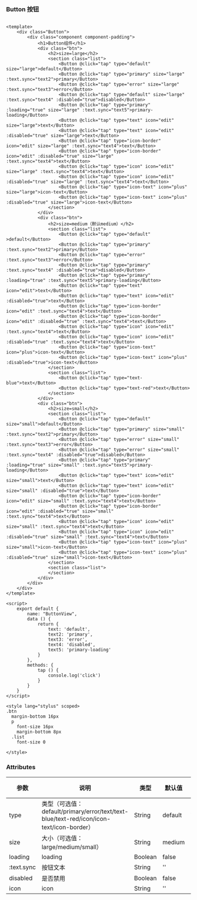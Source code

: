 ### Button 按钮

<template>
    <div class="Button">
        <div class="component component-padding">
            <h1>Button组件</h1>
            <div class="btn">
                <h2>size=large</h2>
                <section class="list">
                    <Button @click="tap" type="default" size="large">default</Button>
                    <Button @click="tap" type="primary" size="large" :text.sync="text2">primary</Button>
                    <Button @click="tap" type="error" size="large" :text.sync="text3">error</Button>
                    <Button @click="tap" type="default" size="large" :text.sync="text4" :disabled="true">disabled</Button>
                    <Button @click="tap" type="primary" :loading="true" size="large" :text.sync="text5">primary-loading</Button>
                    <Button @click="tap" type="text" icon="edit" size="large">text</Button>
                    <Button @click="tap" type="text" icon="edit" :disabled="true" size="large">text</Button>
                    <Button @click="tap" type="icon-border" icon="edit" size="large" :text.sync="text4">text</Button>
                    <Button @click="tap" type="icon-border" icon="edit" :disabled="true" size="large" :text.sync="text4">text</Button>
                    <Button @click="tap" type="icon" icon="edit" size="large" :text.sync="text4">text</Button>
                    <Button @click="tap" type="icon" icon="edit" :disabled="true" size="large" :text.sync="text4">text</Button>
                    <Button @click="tap" type="icon-text" icon="plus" size="large">icon-text</Button>
                    <Button @click="tap" type="icon-text" icon="plus" :disabled="true" size="large">icon-text</Button>
                </section>
            </div>
            <div class="btn">
                <h2>size=medium（默认medium）</h2>
                <section class="list">
                    <Button @click="tap" type="default" >default</Button>
                    <Button @click="tap" type="primary" :text.sync="text2">primary</Button>
                    <Button @click="tap" type="error" :text.sync="text3">error</Button>
                    <Button @click="tap" type="primary" :text.sync="text4" :disabled="true">disabled</Button>
                    <Button @click="tap" type="primary" :loading="true" :text.sync="text5">primary-loading</Button>
                    <Button @click="tap" type="text" icon="edit">text</Button>
                    <Button @click="tap" type="text" icon="edit" :disabled="true">text</Button>
                    <Button @click="tap" type="icon-border" icon="edit" :text.sync="text4">text</Button>
                    <Button @click="tap" type="icon-border" icon="edit" :disabled="true" :text.sync="text4">text</Button>
                    <Button @click="tap" type="icon" icon="edit" :text.sync="text4">text</Button>
                    <Button @click="tap" type="icon" icon="edit" :disabled="true" :text.sync="text4">text</Button>
                    <Button @click="tap" type="icon-text" icon="plus">icon-text</Button>
                    <Button @click="tap" type="icon-text" icon="plus" :disabled="true">icon-text</Button>
                </section>
                <section class="list">
                    <Button @click="tap" type="text-blue">text</Button>
                    <Button @click="tap" type="text-red">text</Button>
                </section>
            </div>
            <div class="btn">
                <h2>size=small</h2>
                <section class="list">
                    <Button @click="tap" type="default" size="small">default</Button>
                    <Button @click="tap" type="primary" size="small" :text.sync="text2">primary</Button>
                    <Button @click="tap" type="error" size="small" :text.sync="text3">error</Button>
                    <Button @click="tap" type="error" size="small" :text.sync="text4" :disabled="true">disabled</Button>
                    <Button @click="tap" type="primary" :loading="true" size="small" :text.sync="text5">primary-loading</Button>
                    <Button @click="tap" type="text" icon="edit" size="small">text</Button>
                    <Button @click="tap" type="text" icon="edit" size="small" :disabled="true">text</Button>
                    <Button @click="tap" type="icon-border" icon="edit" size="small" :text.sync="text4">text</Button>
                    <Button @click="tap" type="icon-border" icon="edit" :disabled="true" size="small" :text.sync="text4">text</Button>
                    <Button @click="tap" type="icon" icon="edit" size="small" :text.sync="text4">text</Button>
                    <Button @click="tap" type="icon" icon="edit" :disabled="true" size="small" :text.sync="text4">text</Button>
                    <Button @click="tap" type="icon-text" icon="plus" size="small">icon-text</Button>
                    <Button @click="tap" type="icon-text" icon="plus" :disabled="true" size="small">icon-text</Button>
                </section>
                <section class="list">
                </section>
            </div>
        </div>
    </div>
</template>

<script>
    export default {
        name: "ButtonView",
        data () {
            return {
                text: 'default',
                text2: 'primary',
                text3: 'error',
                text4: 'disabled',
                text5: 'primary-loading'
            }
        },
        methods: {
            tap () {
                console.log('click')
            }
        }
    }
</script>

```vue

<template>
    <div class="Button">
        <div class="component component-padding">
            <h1>Button组件</h1>
            <div class="btn">
                <h2>size=large</h2>
                <section class="list">
                    <Button @click="tap" type="default" size="large">default</Button>
                    <Button @click="tap" type="primary" size="large" :text.sync="text2">primary</Button>
                    <Button @click="tap" type="error" size="large" :text.sync="text3">error</Button>
                    <Button @click="tap" type="default" size="large" :text.sync="text4" :disabled="true">disabled</Button>
                    <Button @click="tap" type="primary" :loading="true" size="large" :text.sync="text5">primary-loading</Button>
                    <Button @click="tap" type="text" icon="edit" size="large">text</Button>
                    <Button @click="tap" type="text" icon="edit" :disabled="true" size="large">text</Button>
                    <Button @click="tap" type="icon-border" icon="edit" size="large" :text.sync="text4">text</Button>
                    <Button @click="tap" type="icon-border" icon="edit" :disabled="true" size="large" :text.sync="text4">text</Button>
                    <Button @click="tap" type="icon" icon="edit" size="large" :text.sync="text4">text</Button>
                    <Button @click="tap" type="icon" icon="edit" :disabled="true" size="large" :text.sync="text4">text</Button>
                    <Button @click="tap" type="icon-text" icon="plus" size="large">icon-text</Button>
                    <Button @click="tap" type="icon-text" icon="plus" :disabled="true" size="large">icon-text</Button>
                </section>
            </div>
            <div class="btn">
                <h2>size=medium（默认medium）</h2>
                <section class="list">
                    <Button @click="tap" type="default" >default</Button>
                    <Button @click="tap" type="primary" :text.sync="text2">primary</Button>
                    <Button @click="tap" type="error" :text.sync="text3">error</Button>
                    <Button @click="tap" type="primary" :text.sync="text4" :disabled="true">disabled</Button>
                    <Button @click="tap" type="primary" :loading="true" :text.sync="text5">primary-loading</Button>
                    <Button @click="tap" type="text" icon="edit">text</Button>
                    <Button @click="tap" type="text" icon="edit" :disabled="true">text</Button>
                    <Button @click="tap" type="icon-border" icon="edit" :text.sync="text4">text</Button>
                    <Button @click="tap" type="icon-border" icon="edit" :disabled="true" :text.sync="text4">text</Button>
                    <Button @click="tap" type="icon" icon="edit" :text.sync="text4">text</Button>
                    <Button @click="tap" type="icon" icon="edit" :disabled="true" :text.sync="text4">text</Button>
                    <Button @click="tap" type="icon-text" icon="plus">icon-text</Button>
                    <Button @click="tap" type="icon-text" icon="plus" :disabled="true">icon-text</Button>
                </section>
                <section class="list">
                    <Button @click="tap" type="text-blue">text</Button>
                    <Button @click="tap" type="text-red">text</Button>
                </section>
            </div>
            <div class="btn">
                <h2>size=small</h2>
                <section class="list">
                    <Button @click="tap" type="default" size="small">default</Button>
                    <Button @click="tap" type="primary" size="small" :text.sync="text2">primary</Button>
                    <Button @click="tap" type="error" size="small" :text.sync="text3">error</Button>
                    <Button @click="tap" type="error" size="small" :text.sync="text4" :disabled="true">disabled</Button>
                    <Button @click="tap" type="primary" :loading="true" size="small" :text.sync="text5">primary-loading</Button>
                    <Button @click="tap" type="text" icon="edit" size="small">text</Button>
                    <Button @click="tap" type="text" icon="edit" size="small" :disabled="true">text</Button>
                    <Button @click="tap" type="icon-border" icon="edit" size="small" :text.sync="text4">text</Button>
                    <Button @click="tap" type="icon-border" icon="edit" :disabled="true" size="small" :text.sync="text4">text</Button>
                    <Button @click="tap" type="icon" icon="edit" size="small" :text.sync="text4">text</Button>
                    <Button @click="tap" type="icon" icon="edit" :disabled="true" size="small" :text.sync="text4">text</Button>
                    <Button @click="tap" type="icon-text" icon="plus" size="small">icon-text</Button>
                    <Button @click="tap" type="icon-text" icon="plus" :disabled="true" size="small">icon-text</Button>
                </section>
                <section class="list">
                </section>
            </div>
        </div>
    </div>
</template>

<script>
    export default {
        name: "ButtonView",
        data () {
            return {
                text: 'default',
                text2: 'primary',
                text3: 'error',
                text4: 'disabled',
                text5: 'primary-loading'
            }
        },
        methods: {
            tap () {
                console.log('click')
            }
        }
    }
</script>

<style lang="stylus" scoped>
.btn
  margin-bottom 16px
  p
    font-size 16px
    margin-bottom 8px
  .list
    font-size 0

</style>

```

### Attributes

| 参数     | 说明  | 类型    | 默认值  | 必须    |
| ------- | ---- | ------ | ------- | ------ |
| type    | 类型（可选值：default/primary/error/text/text-blue/text-red/icon/icon-text/icon-border） | String | default | Yes     |
| size   | 大小（可选值：large/medium/small） | String | medium | no |
| loading   | loading | Boolean | false | no   |
| :text.sync   | 按钮文本 | String | '' | no   |
| disabled   | 是否禁用 | Boolean | false | no   |
| icon   | icon | String | '' | no   |
